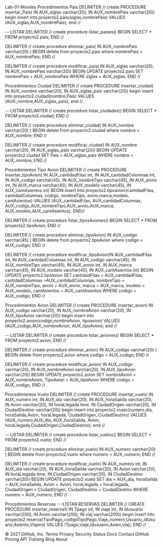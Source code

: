 
  
Lab-01-Moviles
Procedimientos Pais
DELIMITER // create PROCEDURE insertar_Pais( IN AUX_siglas varchar(20), IN AUX_nombrePais varchar(20)) begin insert into proyecto2.pais(siglas,nombrePais) VALUES (AUX_siglas,AUX_nombrePais); end //

-- LISTAR DELIMITER // create procedure listar_paises() BEGIN SELECT * FROM proyecto2.pais; END //

DELIMITER // create procedure eliminar_pais( IN AUX_nombrePais varchar(20) ) BEGIN delete from proyecto2.pais where nombrePais = AUX_nombrePais; END //

DELIMITER // create procedure modificar_pais( IN AUX_siglas varchar(20), IN AUX_nombrePais varchar(20)) BEGIN UPDATE proyecto2.pais SET nombrePais = AUX_nombrePais WHERE siglas = AUX_siglas; END //

Procedimientos Ciudad
DELIMITER // create PROCEDURE insertar_ciudad( IN AUX_nombre varchar(20), IN AUX_siglas_pais varchar(20)) begin insert into proyecto2.ciudad(nombre,Pais) VALUES (AUX_nombre,AUX_siglas_pais); end //

-- LISTAR DELIMITER // create procedure listar_ciudades() BEGIN SELECT * FROM proyecto2.ciudad; END //

DELIMITER // create procedure eliminar_ciudad( IN AUX_nombre varchar(20) ) BEGIN delete from proyecto2.ciudad where nombre = AUX_nombre; END //

DELIMITER // create procedure modificar_ciudad( IN AUX_nombre varchar(20), IN AUX_siglas_pais varchar(20)) BEGIN UPDATE proyecto2.ciudad SET Pais = AUX_siglas_pais WHERE nombre = AUX_nombre; END //

Procedimientos Tipo Avion
DELIMITER // create PROCEDURE insertar_tipoAvion( IN AUX_cantidadFilas int, IN AUX_cantidadColumnas int, IN AUX_codigo varchar(45), IN AUX_nombreTipo varchar(45), IN AUX_annio int, IN AUX_marca varchar(45), IN AUX_modelo varchar(45), IN AUX_cantAsientos int) BEGIN insert into proyecto2.tipoavion(cantidadFilas, cantidadColumnas, codigo, nombreTipo, annio,marca,modelo, cantAsientos) VALUES (AUX_cantidadFilas, AUX_cantidadColumnas, AUX_codigo,AUX_nombreTipo,AUX_annio,AUX_marca, AUX_modelo,AUX_cantAsientos); END//

DELIMITER // create procedure listar_tiposAviones() BEGIN SELECT * FROM proyecto2.tipoAvion; END //

DELIMITER // create procedure eliminar_tipoAvion( IN AUX_codigo varchar(45) ) BEGIN delete from proyecto2.tipoAvion where codigo = AUX_codigo; END //

DELIMITER // create procedure modificar_tipoAvion(IN AUX_cantidadFilas int, IN AUX_cantidadColumnas int, IN AUX_codigo varchar(45), IN AUX_nombreTipo varchar(45), IN AUX_annio int, IN AUX_marca varchar(45), IN AUX_modelo varchar(45), IN AUX_cantAsientos int) BEGIN UPDATE proyecto2.tipoavion SET cantidadFilas = AUX_cantidadFilas, cantidadColumnas =AUX_cantidadColumnas, nombreTipo = AUX_nombreTipo, annio = AUX_annio, marca = AUX_marca, modelo = AUX_modelo, cantAsientos = AUX_cantAsientos WHERE codigo = AUX_codigo; END //

Procedimientos Avion
DELIMITER // create PROCEDURE insertar_avion( IN AUX_codigo varchar(20), IN AUX_nombreAvion varchar(20), IN AUX_tipoAvion varchar(20)) begin insert into proyecto2.avion(codigo,nombreAvion, tipoavion) VALUES (AUX_codigo,AUX_nombreAvion, AUX_tipoAvion); end //

-- LISTAR DELIMITER // create procedure listar_aviones() BEGIN SELECT * FROM proyecto2.avion; END //

DELIMITER // create procedure eliminar_avion( IN AUX_codigo varchar(20) ) BEGIN delete from proyecto2.avion where codigo = AUX_codigo; END //

DELIMITER // create procedure modificar_avion( IN AUX_codigo varchar(20), IN AUX_nombreAvion varchar(20), IN AUX_tipoAvion varchar(20)) BEGIN UPDATE proyecto2.avion SET nombreAvion = AUX_nombreAvion, TipoAvion = AUX_tipoAvion WHERE codigo = AUX_codigo; END //

Procedimientos Vuelo
DELIMITER // create PROCEDURE insertar_vuelo( IN AUX_numero int, IN AUX_dia varchar(20), IN AUX_horaSalida varchar(20), IN Avion varchar(20), IN horaLlegada time, IN CiudadOrigen varchar(20), IN CiudadDestino varchar(20)) begin insert into proyecto2.vuelo(numero,dia, horaSalida,Avion, horaLlegada, CiudadOrigen, CiudadDestino) VALUES (AUX_numero,AUX_dia, AUX_horaSalida, Avion, horaLlegada,CiudadOrigen,CiudadDestino); end //

-- LISTAR DELIMITER // create procedure listar_vuelos() BEGIN SELECT * FROM proyecto2.vuelo; END //

DELIMITER // create procedure eliminar_vuelo( IN AUX_numero varchar(20) ) BEGIN delete from proyecto2.vuelo where numero = AUX_numero; END //

DELIMITER // create procedure modificar_vuelo( IN AUX_numero int, IN AUX_dia varchar(20), IN AUX_horaSalida varchar(20), IN Avion varchar(20), IN horaLlegada time, IN CiudadOrigen varchar(20), IN CiudadDestino varchar(20)) BEGIN UPDATE proyecto2.vuelo SET dia = AUX_dia, horaSalida = AUX_horaSalida, Avion = Avion, horaLlegada = horaLlegada, CiudadOrigen = CiudadOrigen, CiudadDestino = CiudadDestino WHERE numero = AUX_numero; END //

Procedimientos Reservas
---LISTAR RESERVAS DELIMITER // CREATE PROCEDURE insertar_reserva1( IN Tpago int, IN viaje int, IN Idusuario varchar(200), IN Asien varchar(200), IN viaj varchar(200)) begin insert into proyecto2.reserva(TipoPago_codigoTipoPago,Viaje_numero,Usuario_idUsuario,Asiento,Viajero) VALUES (Tpago,viaje,Idusuario,Asien,viaj); END //

© 2021 GitHub, Inc.
Terms
Privacy
Security
Status
Docs
Contact GitHub
Pricing
API
Training
Blog
About
